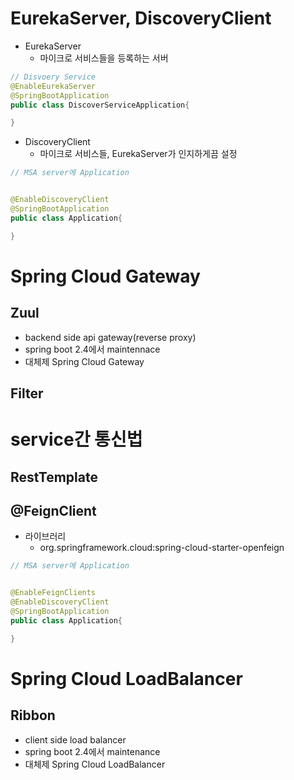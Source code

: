 # EurekaServer, DiscoveryClient
- EurekaServer
  - 마이크로 서비스들을 등록하는 서버

```java
// Disvoery Service
@EnableEurekaServer
@SpringBootApplication
public class DiscoverServiceApplication{

}
```

- DiscoveryClient
  - 마이크로 서비스들, EurekaServer가 인지하게끔 설정

```java
// MSA server에 Application


@EnableDiscoveryClient
@SpringBootApplication
public class Application{

}

```

# Spring Cloud Gateway
## Zuul
- backend side api gateway(reverse proxy)
- spring boot 2.4에서 maintennace
- 대체제 Spring Cloud Gateway

## Filter


# service간 통신법
## RestTemplate

## @FeignClient 
- 라이브러리
  - org.springframework.cloud:spring-cloud-starter-openfeign


```java
// MSA server에 Application


@EnableFeignClients
@EnableDiscoveryClient
@SpringBootApplication
public class Application{

}

```


# Spring Cloud LoadBalancer
## Ribbon
- client side load balancer
- spring boot 2.4에서 maintenance 
- 대체제 Spring Cloud LoadBalancer
